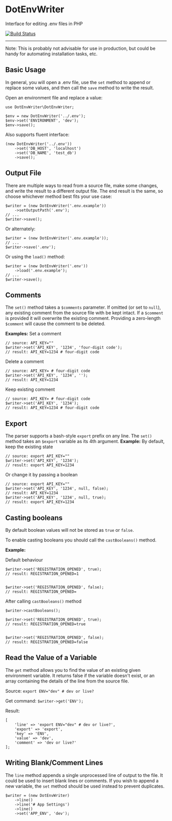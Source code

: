 DotEnvWriter
============
Interface for editing .env files in PHP

[![Build Status](https://travis-ci.org/oohology/dotenvwriter.svg?branch=master)](https://travis-ci.org/oohology/dotenvwriter)

----------

Note: This is probably not advisable for use in production, but could be handy for automating installation tasks, etc.

Basic Usage
-----
In general, you will open a .env file, use the `set` method to append or replace some
values, and then call the `save` method to write the result.

Open an environment file and replace a value:
```
use DotEnvWriter\DotEnvWriter;

$env = new DotEnvWriter('../.env');
$env->set('ENVIRONMENT', 'dev');
$env->save();
```

Also supports fluent interface:
```
(new DotEnvWriter('../.env'))
    ->set('DB_HOST', 'localhost')
    ->set('DB_NAME', 'test_db')
    ->save();
```

Output File
---------------
There are multiple ways to read from a source file, make some changes, and write the result to a different output file.  The end result is the same, so choose whichever method best fits your use case:
```
$writer = (new DotEnvWriter('.env.example'))
	->setOutputPath('.env');
// ...
$writer->save();
```
Or alternately:
```
$writer = (new DotEnvWriter('.env.example'));
// ...
$writer->save('.env');
```
Or using the `load()` method:
```
$writer = (new DotEnvWriter('.env'))
	->load('.env.example');
// ...
$writer->save();
```

Comments
-------------
The `set()` method takes a `$comments` parameter. If omitted (or set to `null`),  any existing comment from the source file with be kept intact. If a `$comment` is provided it will overwrite the existing comment. Providing a zero-length 	`$comment` will cause the comment to be deleted.

**Examples:**
Set a comment
```
// source: API_KEY=""
$writer->set('API_KEY', '1234', 'four-digit code');
// result: API_KEY=1234 # four-digit code
```
Delete a comment
```
// source: API_KEY= # four-digit code
$writer->set('API_KEY', '1234', '');
// result: API_KEY=1234
```
Keep existing comment
```
// source: API_KEY= # four-digit code
$writer->set('API_KEY', '1234');
// result: API_KEY=1234 # four-digit code
```

Export
---------
The parser supports a bash-style `export` prefix on any line. The `set()` method
takes an `$export` variable as its 4th argument.
**Example:**
By default, keep the existing state
```
// source: export API_KEY=""
$writer->set('API_KEY', '1234');
// result: export API_KEY=1234
```
Or change it by passing a boolean
```
// source: export API_KEY=""
$writer->set('API_KEY', '1234', null, false);
// result: API_KEY=1234
$writer->set('API_KEY', '1234', null, true);
// result: export API_KEY=1234
```

Casting booleans
---------
By default boolean values will not be stored as `true` or `false`. 

To enable casting booleans you should call the `castBooleans()` method.

**Example:**

Default behaviour
```
$writer->set('REGISTRATION_OPENED', true);
// result: REGISTRATION_OPENED=1


$writer->set('REGISTRATION_OPENED', false);
// result: REGISTRATION_OPENED=
```

After calling `castBooleans()` method

```
$writer->castBooleans();

$writer->set('REGISTRATION_OPENED', true);
// result: REGISTRATION_OPENED=true


$writer->set('REGISTRATION_OPENED', false);
// result: REGISTRATION_OPENED=false
```

Read the Value of a Variable
--------------------
The `get` method allows you to find the value of an existing given environment
variable. It returns false if the variable doesn't exist, or an array containing
the details of the line from the source file.

Source:
`export ENV="dev" # dev or live?`

Get command:
`$writer->get('ENV');`

Result:
```
[
    'line' => 'export ENV="dev" # dev or live?',
    'export' => 'export',
    'key' => 'ENV',
    'value' => 'dev',
    'comment' => 'dev or live?'
];
```

Writing Blank/Comment Lines
----------------------
The `line` method appends a single unprocessed line of output to the file. It could be used
to insert blank lines or comments. If you wish to append a new variable, the
`set` method should be used instead to prevent duplicates.

```
$writer = (new DotEnvWriter)
    ->line()
    ->line('# App Settings')
    ->line()
    ->set('APP_ENV', 'dev');
```
